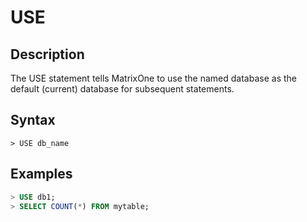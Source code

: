 # **USE**

## **Description**

The USE statement tells MatrixOne to use the named database as the default (current) database for subsequent statements.

## **Syntax**

```
> USE db_name
```

## **Examples**

```sql
> USE db1;
> SELECT COUNT(*) FROM mytable; 
```